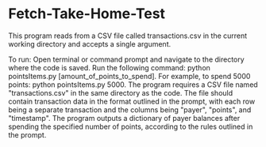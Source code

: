 # Fetch-Take-Home-Test

This program reads from a CSV file called transactions.csv in the current working directory and accepts a single argument. 

To run:
Open terminal or command prompt and navigate to the directory where the code is saved.
Run the following command: python pointsItems.py [amount_of_points_to_spend]. For example, to spend 5000 points: python pointsItems.py 5000.
The program requires a CSV file named "transactions.csv" in the same directory as the code. The file should contain transaction data in the format outlined in the prompt, with each row being a separate transaction and the columns being "payer", "points", and "timestamp".
The program outputs a dictionary of payer balances after spending the specified number of points, according to the rules outlined in the prompt.
